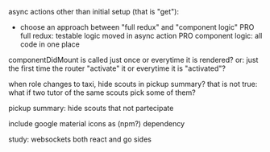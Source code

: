 async actions other than initial setup (that is "get"):
* choose an approach between "full redux" and "component logic"
 PRO full redux: testable
                 logic moved in async action
 PRO component logic: all code in one place


componentDidMount is called just once or everytime it is rendered?
 or: just the first time the router "activate" it or everytime it is "activated"?


when role changes to taxi, hide scouts in pickup summary?
  that is not true: what if two tutor of the same scouts
  pick some of them?

pickup summary: hide scouts that not partecipate

include google material icons as (npm?) dependency

study: websockets both react and go sides

